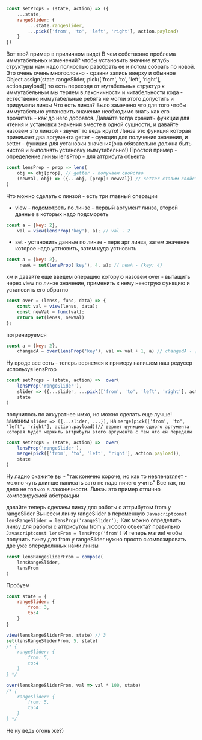 ```Javascript
const setProps = (state, action) => ({
	...state,
	rangeSlider: {
		...state.rangeSlider,
		...pick(['from', 'to', 'left', 'right'], action.payload)
	}
})
```
Вот твой пример в приличном виде)
В чем собственно проблема иммутабельных изменений? чтобы установить значние вглубь структуры нам надо полностью разобрать ее и потом собрать по новой.
Это очень очень многословно - сравни запись вверху и обычное
Object.assign(state.rangeSlider, pick(['from', 'to', 'left', 'right'], action.payload))
то есть переходя от мутабельных структур к иммутабельным мы теряем в лаконичности и читабельности кода - естественно иммутабельные ребята не могли этого допустить и придумали линзы
Что есть линза? Было замечено что для того чтобы иммутабельно установить значение необходимо знать как его прочитать - как до него добратся. Давайте тогда хранить функции для чтения и установки значения вместе в одной сущности, и давайте назовем это линзой - звучит то ведь круто!
Линза это функция которая принимает два аргумента getter - функция для получения значения, и setter - функция для установки значения(она обязательно должна быть чистой и выполнять установку иммутабельно!)
Простой пример - определение линзы lensProp - для аттрибута обьекта
```Javascript
const lensProp = prop => lens(
	obj => obj[prop], // getter - получаем свойство
	(newVal, obj) => ({...obj, [prop]: newVal}) // setter ставим свойство иммутабельно 
)
```
Что можно сделать с линзой - есть три главный операции
 - view - подсмотреть по линзе - первый аргумент линза, второй данные в которых надо подсмореть
```Javascript
const a = {key: 2},
	val = view(lensProp('key'), a); // val - 2
```

 - set - установить данные по линзе - перв арг линза, затем значение которое надо устновить, затем куда устновить
```Javascript
const a = {key: 2},
	 newA = set(lensProp('key'), 4, a); // newA - {key: 4}
```

хм и давайте еще введем операцию которую назовем over - вытащить через view по линзе значение, применить к нему некотрую функцию и установить его обратно
```Javascript
const over = (lenss, func, data) => {
	const val = view(lenss, data);
	const newVal = func(val);
	return set(lenss, newVal)
};
```
потренируемся
```Javascript
const a = {key: 2},
	changedA = over(lensProp('key'), val => val + 1, a) // changedA - {key: 3}
```
Ну вроде все есть - теперь вернемся к примеру
напишем наш редусер используя lensProp
```Javascript
const setProps = (state, action) =>  over(
	lensProp('rangeSlider'),
	slider => ({...slider, ...pick(['from', 'to', 'left', 'right'], action.payload)}),
	state
)
```	
получилось по аккуратнее имхо, но можно сделать еще лучше!
заменим
`slider => ({...slider, ...}),`
на 
`merge(pick(['from', 'to', 'left', 'right'], action.payload))// вернет функцию одного аргумента которая будет мержить аттрибуты этого аргумента с тем что ей передали`
```Javascript
const setProps = (state, action) =>  over(
	lensProp('rangeSlider'),
	merge(pick(['from', 'to', 'left', 'right'], action.payload)),
	state
)
```
Ну ладно скажите вы - "так конечно короче, но как то невпечатляет - можно чуть длинше написать зато не надо ничего учить"
Все так, но дело не только в лаконичности. Линзы это пример отлично композируемой абстракции

давайте теперь сделаем линзу для работы с аттрибутом from у rangeSlider
Вынесем линзу rangeSlider в переменную
```Javascriptconst lensRangeSlider = lensProp('rangeSlider');```
Как можно определить линзу для работы с аттрибутом from у любого обьекта?
правильно 
```Javascriptconst lensFrom = lensProp('from')```
И теперь магия! чтобы получить линзу для from у rangeSlider нужно просто скомпозировать две уже опеределнных нами линзы
```Javascript
const lensRangeSliderFrom = compose(
	lensRangeSlider,
	lensFrom
)
```
Пробуем
```Javascript
const state = {
	rangeSlider: {
		from: 3,
		to:4
	}
}

view(lensRangeSliderFrom, state) // 3
set(lensRangeSliderFrom, 5, state) 
/* {
	rangeSlider: {
		from: 5,
		to:4
	}
} */

over(lensRangeSliderFrom, val => val * 100, state) 
/* {
	rangeSlider: {
		from: 5,
		to:4
	}
} */
```
Не ну ведь огонь же?)

